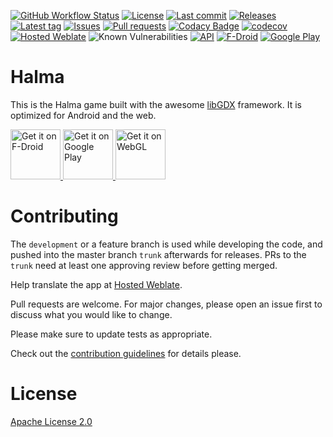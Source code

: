 [![GitHub Workflow Status](https://img.shields.io/github/workflow/status/Crazy-Marvin/Halma/CI/development)](https://github.com/Crazy-Marvin/Halma/actions)
[![License](https://img.shields.io/github/license/Crazy-Marvin/Halma.svg)](https://github.com/Crazy-Marvin/Halma/blob/trunk/LICENSE)
[![Last commit](https://img.shields.io/github/last-commit/Crazy-Marvin/Halma.svg?style=flat)](https://github.com/Crazy-Marvin/Halma/commits)
[![Releases](https://img.shields.io/github/downloads/Crazy-Marvin/Halma/total.svg?style=flat)](https://github.com/Crazy-Marvin/Halma/releases)
[![Latest tag](https://img.shields.io/github/tag/Crazy-Marvin/Halma.svg?style=flat)](https://github.com/Crazy-Marvin/Halma/tags)
[![Issues](https://img.shields.io/github/issues/Crazy-Marvin/Halma.svg?style=flat)](https://github.com/Crazy-Marvin/Halma/issues)
[![Pull requests](https://img.shields.io/github/issues-pr/Crazy-Marvin/Halma.svg?style=flat)](https://github.com/Crazy-Marvin/Halma/pulls)
[![Codacy Badge](https://app.codacy.com/project/badge/Grade/1bc4318b13c04d6d994fca383e9a1bee)](https://www.codacy.com/gh/Crazy-Marvin/Halma/dashboard?utm_source=github.com&amp;utm_medium=referral&amp;utm_content=Crazy-Marvin/Halma&amp;utm_campaign=Badge_Grade)
[![codecov](https://codecov.io/gh/Crazy-Marvin/Halma/branch/master/graph/badge.svg?token=sErYkIqHmc)](https://codecov.io/gh/Crazy-Marvin/Halma)
[![Hosted Weblate](https://hosted.weblate.org/widgets/halma/-/svg-badge.svg)](https://hosted.weblate.org/engage/halma/)
![Known Vulnerabilities](https://snyk.io/test/github/Crazy-Marvin/Halma/badge.svg)
[![API](https://img.shields.io/badge/API-19%2B-brightgreen.svg?style=flat)](https://android-arsenal.com/api?level=19)
[![F-Droid](https://img.shields.io/f-droid/v/rocks.poopjournal.halma.svg)](https://f-droid.org/en/packages/rocks.poopjournal.halma/)
[![Google Play](https://badgen.net/badge/icon/googleplay?icon=googleplay&label)](https://play.google.com/store/apps/details?id=rocks.poopjournal.halma)

# Halma

This is the Halma game built with the awesome [libGDX](https://libgdx.com/) framework. It is optimized for Android and the web.

<a href="https://f-droid.org/packages/rocks.poopjournal.halma/">
    <img alt="Get it on F-Droid"
        height="80"
        src="https://user-images.githubusercontent.com/15004217/36919296-19b8524e-1e5d-11e8-8962-48463b1cec8a.png" />
        </a>
<a href="https://play.google.com/store/apps/details?id=rocks.poopjournal.halma">
    <img alt="Get it on Google Play"
        height="80"
        src="https://user-images.githubusercontent.com/15004217/36810046-fa306856-1cc9-11e8-808e-6eb8a81783c7.png" />
        </a>
<a href="https://halma.app/">
    <img alt="Get it on WebGL"
        height="80"
        src="https://user-images.githubusercontent.com/15004217/36810049-fac5dc74-1cc9-11e8-81e5-a2565ffd1d83.png" />
        </a> 

# Contributing

The ```development``` or a feature branch is used while developing the code, and pushed into the master branch ```trunk``` afterwards for releases.
PRs to the ```trunk``` need at least one approving review before getting merged.

Help translate the app at [Hosted Weblate](https://hosted.weblate.org/engage/halma/).

Pull requests are welcome. For major changes, please open an issue first to discuss what you would like to change.

Please make sure to update tests as appropriate.

Check out the [contribution guidelines](https://github.com/Crazy-Marvin/Halma/blob/trunk/.github/CONTRIBUTING.md) for details please.

# License

[Apache License 2.0](https://www.apache.org/licenses/LICENSE-2.0)
